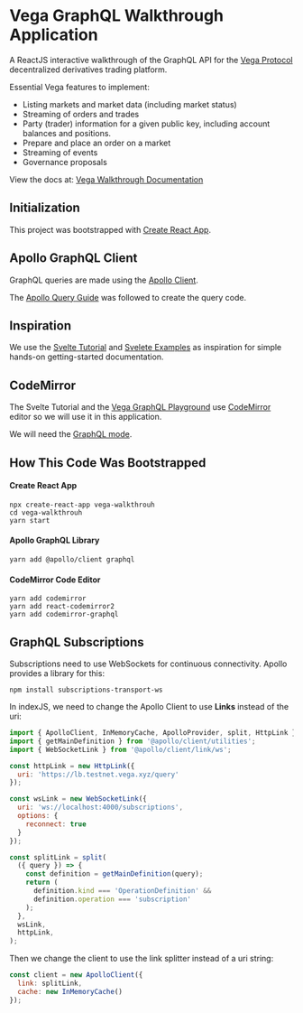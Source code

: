 # Vega GraphQL Walkthrough Application

A ReactJS interactive walkthrough of the GraphQL API for the [Vega Protocol](https://vega.xyz/) decentralized derivatives trading platform.

Essential Vega features to implement:

- Listing markets and market data (including market status)
- Streaming of orders and trades
- Party (trader) information for a given public key, including account balances and positions.
- Prepare and place an order on a market
- Streaming of events
- Governance proposals

View the docs at: [Vega Walkthrough Documentation](https://vega-step-by-step.web.app/docs/vega/vega-react-walkthrough/)

## Initialization

This project was bootstrapped with [Create React App](https://github.com/facebook/create-react-app).

## Apollo GraphQL Client

GraphQL queries are made using the [Apollo Client](https://www.apollographql.com/docs/react/get-started/).

The [Apollo Query Guide](https://www.apollographql.com/docs/react/data/queries/) was followed to create the query code.

## Inspiration

We use the [Svelte Tutorial](https://svelte.dev/tutorial/basics) and [Svelete Examples](https://svelte.dev/examples#hello-world) as inspiration for simple hands-on getting-started documentation.

## CodeMirror

The Svelte Tutorial and the [Vega GraphQL Playground](https://lb.testnet.vega.xyz/playground) use [CodeMirror](https://codemirror.net/) editor so we will use it in this application.

We will need the [GraphQL mode](https://www.npmjs.com/package/codemirror-graphql).

## How This Code Was Bootstrapped

#### Create React App
```
npx create-react-app vega-walkthrouh
cd vega-walkthrouh
yarn start
```

#### Apollo GraphQL Library
```
yarn add @apollo/client graphql
```

#### CodeMirror Code Editor
```
yarn add codemirror
yarn add react-codemirror2
yarn add codemirror-graphql
```

## GraphQL Subscriptions

Subscriptions need to use WebSockets for continuous connectivity. Apollo provides a library for this:
```
npm install subscriptions-transport-ws
```

In indexJS, we need to change the Apollo Client to use **Links** instead of the uri:

```js
import { ApolloClient, InMemoryCache, ApolloProvider, split, HttpLink } from "@apollo/client";
import { getMainDefinition } from '@apollo/client/utilities';
import { WebSocketLink } from '@apollo/client/link/ws';

const httpLink = new HttpLink({
  uri: 'https://lb.testnet.vega.xyz/query'
});

const wsLink = new WebSocketLink({
  uri: 'ws://localhost:4000/subscriptions',
  options: {
    reconnect: true
  }
});

const splitLink = split(
  ({ query }) => {
    const definition = getMainDefinition(query);
    return (
      definition.kind === 'OperationDefinition' &&
      definition.operation === 'subscription'
    );
  },
  wsLink,
  httpLink,
);
```

Then we change the client to use the link splitter instead of a uri string:

```js
const client = new ApolloClient({
  link: splitLink,
  cache: new InMemoryCache()
});
```
